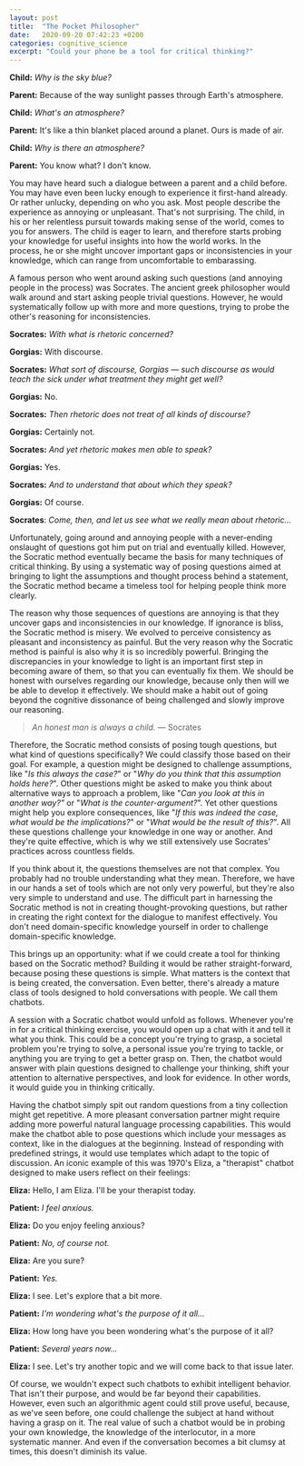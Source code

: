 ```yaml
---
layout: post
title:  "The Pocket Philosopher"
date:   2020-09-20 07:42:23 +0200
categories: cognitive_science
excerpt: "Could your phone be a tool for critical thinking?"
---
```

**Child:** *Why is the sky blue?*

**Parent:** Because of the way sunlight passes through Earth's atmosphere.

**Child:** *What's an atmosphere?*

**Parent:** It's like a thin blanket placed around a planet. Ours is made of air.

**Child:** *Why is there an atmosphere?*

**Parent:** You know what? I don't know.

You may have heard such a dialogue between a parent and a child before. You may have even been lucky enough to experience it first-hand already. Or rather unlucky, depending on who you ask. Most people describe the experience as annoying or unpleasant. That's not surprising. The child, in his or her relentless pursuit towards making sense of the world, comes to you for answers. The child is eager to learn, and therefore starts probing your knowledge for useful insights into how the world works. In the process, he or she might uncover important gaps or inconsistencies in your knowledge, which can range from uncomfortable to embarassing.

A famous person who went around asking such questions (and annoying people in the process) was Socrates. The ancient greek philosopher would walk around and start asking people trivial questions. However, he would systematically follow up with more and more questions, trying to probe the other's reasoning for inconsistencies.

**Socrates:** *With what is rhetoric concerned?*

**Gorgias:** With discourse.

**Socrates:** *What sort of discourse, Gorgias — such discourse as would teach the sick under what treatment they might get well?*

**Gorgias:** No.

**Socrates:** *Then rhetoric does not treat of all kinds of discourse?*

**Gorgias:** Certainly not.

**Socrates:** *And yet rhetoric makes men able to speak?*

**Gorgias:** Yes.

**Socrates:** *And to understand that about which they speak?*

**Gorgias:** Of course.

**Socrates**: *Come, then, and let us see what we really mean about rhetoric...*

Unfortunately, going around and annoying people with a never-ending onslaught of questions got him put on trial and eventually killed. However, the Socratic method eventually became the basis for many techniques of critical thinking. By using a systematic way of posing questions aimed at bringing to light the assumptions and thought process behind a statement, the Socratic method became a timeless tool for helping people think more clearly.

The reason why those sequences of questions are annoying is that they uncover gaps and inconsistencies in our knowledge. If ignorance is bliss, the Socratic method is misery. We evolved to perceive consistency as pleasant and inconsistency as painful. But the very reason why the Socratic method is painful is also why it is so incredibly powerful. Bringing the discrepancies in your knowledge to light is an important first step in becoming aware of them, so that you can eventually fix them. We should be honest with ourselves regarding our knowledge, because only then will we be able to develop it effectively. We should make a habit out of going beyond the cognitive dissonance of being challenged and slowly improve our reasoning.

> *An honest man is always a child. —* Socrates

Therefore, the Socratic method consists of posing tough questions, but what kind of questions specifically? We could classify those based on their goal. For example, a question might be designed to challenge assumptions, like "*Is this always the case?*" or "*Why do you think that this assumption holds here?*". Other questions might be asked to make you think about alternative ways to approach a problem, like "*Can you look at this in another way?"* or "*What is the counter-argument?*". Yet other questions might help you explore consequences, like "*If this was indeed the case, what would be the implications?*" or "*What would be the result of this?*". All these questions challenge your knowledge in one way or another. And they're quite effective, which is why we still extensively use Socrates' practices across countless fields.

If you think about it, the questions themselves are not that complex. You probably had no trouble understanding what they mean. Therefore, we have in our hands a set of tools which are not only very powerful, but they're also very simple to understand and use. The difficult part in harnessing the Socratic method is not in creating thought-provoking questions, but rather in creating the right context for the dialogue to manifest effectively. You don't need domain-specific knowledge yourself in order to challenge domain-specific knowledge.

This brings up an opportunity: what if we could create a tool for thinking based on the Socratic method? Building it would be rather straight-forward, because posing these questions is simple. What matters is the context that is being created, the conversation. Even better, there's already a mature class of tools designed to hold conversations with people. We call them chatbots.

A session with a Socratic chatbot would unfold as follows. Whenever you're in for a critical thinking exercise, you would open up a chat with it and tell it what you think. This could be a concept you're trying to grasp, a societal problem you're trying to solve, a personal issue you're trying to tackle, or anything you are trying to get a better grasp on. Then, the chatbot would answer with plain questions designed to challenge your thinking, shift your attention to alternative perspectives, and look for evidence. In other words, it would guide you in thinking critically.

Having the chatbot simply spit out random questions from a tiny collection might get repetitive. A more pleasant conversation partner might require adding more powerful natural language processing capabilities. This would make the chatbot able to pose questions which include your messages as context, like in the dialogues at the beginning. Instead of responding with predefined strings, it would use templates which adapt to the topic of discussion. An iconic example of this was 1970's Eliza, a "therapist" chatbot designed to make users reflect on their feelings:

**Eliza:** Hello, I am Eliza. I'll be your therapist today.

**Patient:** *I feel anxious.*

**Eliza:** Do you enjoy feeling anxious?

**Patient:** *No, of course not.*

**Eliza:** Are you sure?

**Patient:** *Yes.*

**Eliza:** I see. Let's explore that a bit more.

**Patient:** *I'm wondering what's the purpose of it all...*

**Eliza:** How long have you been wondering what's the purpose of it all?

**Patient:** *Several years now...*

**Eliza:** I see. Let's try another topic and we will come back to that issue later.

Of course, we wouldn't expect such chatbots to exhibit intelligent behavior. That isn't their purpose, and would be far beyond their capabilities. However, even such an algorithmic agent could still prove useful, because, as we've seen before, one could challenge the subject at hand without having a grasp on it. The real value of such a chatbot would be in probing your own knowledge, the knowledge of the interlocutor, in a more systematic manner. And even if the conversation becomes a bit clumsy at times, this doesn't diminish its value.